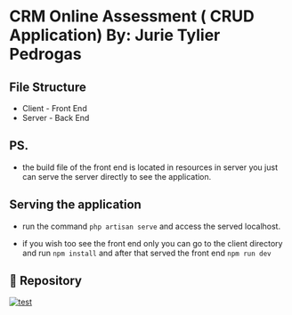 
# CRM Online Assessment ( CRUD Application) By: Jurie Tylier Pedrogas




## File Structure

 - Client - Front End
 - Server - Back End

## PS.
- the build file of the front end is located in resources in server you just can serve the server directly to see the application.

## Serving the application
- run the command `php artisan serve` and access the served localhost.

- if you wish too see the front end only you can go to the client directory and run `npm install` and after that served the front end `npm run dev`


## 🔗 Repository
[![test](https://img.shields.io/badge/repository-000?style=for-the-badge&logo=ko-fi&logoColor=white)](https://github.com/taler-hash/crmonline-assessment)


